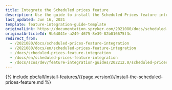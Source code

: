 ```yaml
---
title: Integrate the Scheduled prices feature
description: Use the guide to install the Scheduled Prices feature into your project.
last_updated: Jun 16, 2021
template: feature-integration-guide-template
originalLink: https://documentation.spryker.com/2021080/docs/scheduled-prices-feature-integration
originalArticleId: 9b64041e-a249-4675-8e39-82b016675f3c
redirect_from:
  - /2021080/docs/scheduled-prices-feature-integration
  - /2021080/docs/en/scheduled-prices-feature-integration
  - /docs/scheduled-prices-feature-integration
  - /docs/en/scheduled-prices-feature-integration
  - /docs/scos/dev/feature-integration-guides/202212.0/scheduled-prices-feature-integration.html
---
```


{% include pbc/all/install-features/{{page.version}}/install-the-scheduled-prices-feature.md %} <!-- To edit, see /_includes/pbc/all/install-features/202212.0/install-the-scheduled-prices-feature.md -->
